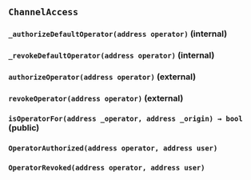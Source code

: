 ## `ChannelAccess`






### `_authorizeDefaultOperator(address operator)` (internal)





### `_revokeDefaultOperator(address operator)` (internal)





### `authorizeOperator(address operator)` (external)





### `revokeOperator(address operator)` (external)





### `isOperatorFor(address _operator, address _origin) → bool` (public)






### `OperatorAuthorized(address operator, address user)`





### `OperatorRevoked(address operator, address user)`





